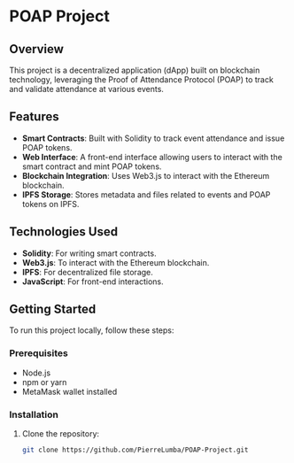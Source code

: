 # POAP Project

## Overview
This project is a decentralized application (dApp) built on blockchain technology, leveraging the Proof of Attendance Protocol (POAP) to track and validate attendance at various events.

## Features
- **Smart Contracts**: Built with Solidity to track event attendance and issue POAP tokens.
- **Web Interface**: A front-end interface allowing users to interact with the smart contract and mint POAP tokens.
- **Blockchain Integration**: Uses Web3.js to interact with the Ethereum blockchain.
- **IPFS Storage**: Stores metadata and files related to events and POAP tokens on IPFS.

## Technologies Used
- **Solidity**: For writing smart contracts.
- **Web3.js**: To interact with the Ethereum blockchain.
- **IPFS**: For decentralized file storage.
- **JavaScript**: For front-end interactions.

## Getting Started
To run this project locally, follow these steps:

### Prerequisites
- Node.js
- npm or yarn
- MetaMask wallet installed

### Installation
1. Clone the repository:
   ```bash
   git clone https://github.com/PierreLumba/POAP-Project.git
